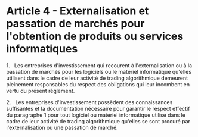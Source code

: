 # Article 4 - Externalisation et passation de marchés pour l'obtention de produits ou services informatiques


1.   Les entreprises d'investissement qui recourent à l'externalisation ou à la passation de marchés pour les logiciels ou le matériel informatique qu'elles utilisent dans le cadre de leur activité de trading algorithmique demeurent pleinement responsables du respect des obligations qui leur incombent en vertu du présent règlement.

2.   Les entreprises d'investissement possèdent des connaissances suffisantes et la documentation nécessaire pour garantir le respect effectif du paragraphe 1 pour tout logiciel ou matériel informatique utilisé dans le cadre de leur activité de trading algorithmique qu'elles se sont procuré par l'externalisation ou une passation de marché.
